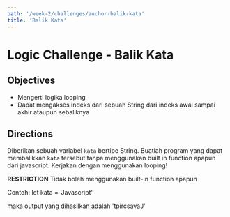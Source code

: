 ```yaml
---
path: '/week-2/challenges/anchor-balik-kata'
title: 'Balik Kata'
---
```


# Logic Challenge - Balik Kata

## Objectives

-  Mengerti logika looping
- Dapat mengakses indeks dari sebuah String dari indeks awal sampai akhir ataupun sebaliknya


## Directions
Diberikan sebuah variabel `kata` bertipe String. Buatlah program yang dapat membalikkan `kata` tersebut tanpa menggunakan built in function apapun dari javascript. Kerjakan dengan menggunakan looping!

**RESTRICTION**
Tidak boleh menggunakan built-in function apapun

Contoh:
let kata = 'Javascript'

maka output yang dihasilkan adalah 'tpircsavaJ'
